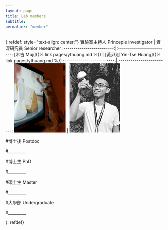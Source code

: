 ```yaml
---
layout: page
title: Lab members
subtitle:
permalink: "member"
---
```

{:refdef: style="text-align: center;"}
實驗室主持人 Princeple investigator |  資深研究員 Senior researcher
:-------------------------:|:-------------------------:
[木吉 Muji]({% link pages/ythuang.md %}) | [黃尹則 Yin-Tse Huang]({% link pages/ythuang.md %})
:-------------------------:|:-------------------------:
![](assets/img/people/Muji_TV_crop.gif) | ![](assets/img/people/MeintheField_220px.png)



#博士後 Postdoc

#_________


#博士生 PhD

#_________


#碩士生 Master

#_________


#大學部 Undergraduate

#_________


{: refdef}
